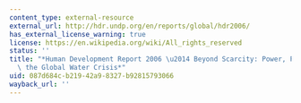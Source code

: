```yaml
---
content_type: external-resource
external_url: http://hdr.undp.org/en/reports/global/hdr2006/
has_external_license_warning: true
license: https://en.wikipedia.org/wiki/All_rights_reserved
status: ''
title: "*Human Development Report 2006 \u2014 Beyond Scarcity: Power, Poverty and\
  \ the Global Water Crisis*"
uid: 087d684c-b219-42a9-8327-b92815793066
wayback_url: ''
---
```

